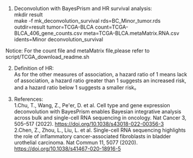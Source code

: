 1) Deconvolution with BayesPrism and HR survival analysis:  
mkdir result  
make -f mk_deconvolution_survival rds=BC_Minor_tumor.rds outdir=result tumor=TCGA-BLCA count=TCGA-BLCA_406_gene_counts.csv meta=TCGA-BLCA.metaMatrix.RNA.csv idents=Minor deconvolution_survival  

  Notice: For the count file and metaMatrix file,please refer to script/TCGA_download_readme.sh  


2) Definition of HR:  
As for the other measures of association, a hazard ratio of 1 means lack of association, a hazard ratio greater than 1 suggests an increased risk, and a hazard ratio below 1 suggests a smaller risk。


3) References:  
1.Chu, T., Wang, Z., Pe'er, D. et al. Cell type and gene expression deconvolution with BayesPrism enables Bayesian integrative analysis across bulk and single-cell RNA sequencing in oncology. Nat Cancer 3, 505–517 (2022). https://doi.org/10.1038/s43018-022-00356-3  
2.Chen, Z., Zhou, L., Liu, L. et al. Single-cell RNA sequencing highlights the role of inflammatory cancer-associated fibroblasts in bladder urothelial carcinoma. Nat Commun 11, 5077 (2020). https://doi.org/10.1038/s41467-020-18916-5  
